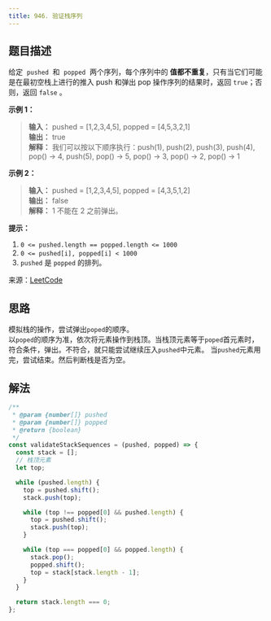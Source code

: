 ```yaml
---
title: 946. 验证栈序列
---
```


## 题目描述

给定  `pushed`  和  `popped`  两个序列，每个序列中的 **值都不重复**，只有当它们可能是在最初空栈上进行的推入 push 和弹出 pop 操作序列的结果时，返回 `true`；否则，返回 `false` 。

**示例 1：**

> **输入：** pushed = [1,2,3,4,5], popped = [4,5,3,2,1]  
> **输出：** true  
> **解释：** 我们可以按以下顺序执行：push(1), push(2), push(3), push(4), pop() -> 4, push(5), pop() -> 5, pop() -> 3, pop() -> 2, pop() -> 1

**示例 2：**

> **输入：** pushed = [1,2,3,4,5], popped = [4,3,5,1,2]  
> **输出：** false  
> **解释：** 1 不能在 2 之前弹出。

**提示：**

1. `0 <= pushed.length == popped.length <= 1000`
2. `0 <= pushed[i], popped[i] < 1000`
3. `pushed` 是 `popped` 的排列。

来源：[LeetCode](https://leetcode-cn.com/problems/validate-stack-sequences)

## 思路

模拟栈的操作，尝试弹出`poped`的顺序。  
以`poped`的顺序为准，依次将元素操作到栈顶。当栈顶元素等于`poped`首元素时，符合条件，弹出。不符合，就只能尝试继续压入`pushed`中元素。
当`pushed`元素用完，尝试结束。然后判断栈是否为空。

## 解法

```js
/**
 * @param {number[]} pushed
 * @param {number[]} popped
 * @return {boolean}
 */
const validateStackSequences = (pushed, popped) => {
  const stack = [];
  // 栈顶元素
  let top;

  while (pushed.length) {
    top = pushed.shift();
    stack.push(top);

    while (top !== popped[0] && pushed.length) {
      top = pushed.shift();
      stack.push(top);
    }

    while (top === popped[0] && popped.length) {
      stack.pop();
      popped.shift();
      top = stack[stack.length - 1];
    }
  }

  return stack.length === 0;
};
```

